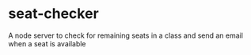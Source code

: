 # seat-checker
A node server to check for remaining seats in a class and send an email when a seat is available
